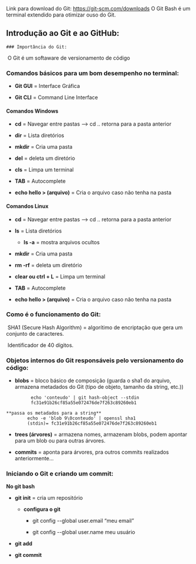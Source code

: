 Link para download do Git: https://git-scm.com/downloads
O Git Bash é um terminal extendido para otimizar ouso do Git.

## Introdução ao Git e ao GitHub:

	### Importância do Git:

​	O Git é um softaware de versionamento de código

### Comandos básicos para um bom desempenho no terminal:

- **Git GUI** = Interface Gráfica

- **Git CLI** = Command Line Interface

#### Comandos Windows

- **cd** = Navegar entre pastas --> cd .. retorna para a pasta anterior

- **dir** = Lista diretórios

- **mkdir** = Cria uma pasta

- **del** = deleta um diretório

- **cls** = Limpa um terminal

- **TAB** = Autocomplete

- **echo hello > (arquivo)** = Cria o arquivo caso não tenha na pasta

#### Comandos Linux

- **cd** = Navegar entre pastas --> cd .. retorna para a pasta anterior

- **ls** = Lista diretórios
  - **ls -a** = mostra arquivos ocultos

- **mkdir** = Cria uma pasta

- **rm -rf** = deleta um diretório

- **clear ou ctrl + L** = Limpa um terminal

- **TAB** = Autocomplete

- **echo hello > (arquivo)** = Cria o arquivo caso não tenha na pasta

### Como é o funcionamento do Git:

​	SHA1 (Secure Hash Algorithm) = algorítimo de encriptação que gera um conjunto de caracteres.

​	Identificador de 40 dígitos.

### Objetos internos do Git responsáveis pelo versionamento do código:

- **blobs** = bloco básico de composição (guarda o sha1 do arquivo, armazena metadados do Git (tipo de objeto, tamanho da string, etc.))

			echo 'conteudo' | git hash-object --stdin
			fc31e91b26cf85a55e072476de7f263c89260eb1

```
**passa os metadados para a string**
		echo -e 'blob 9\0conteudo' | openssl sha1
		(stdin)= fc31e91b26cf85a55e072476de7f263c89260eb1
```

- **trees (árvores)** = armazena nomes, armazenam blobs, podem apontar para um blob ou para outras árvores.

- **commits** = aponta para árvores, pra outros commits realizados anteriormente...

### Iniciando o Git e criando um commit:

**No git bash**

- **git init** = cria um repositório

  - **configura o git**

    - git config --global user.email “meu email”

    - git config --global user.name meu usuário

- **git add**

- **git commit**

